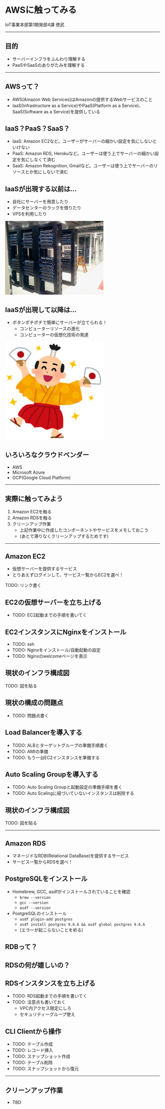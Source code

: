 # AWSに触ってみる

IoT事業本部第1開発部4課 徳武

---

## 目的

- サーバーインフラをふんわり理解する
- PaaSやSaaSのありがたみを理解する

---

## AWSって？

- AWS(Amazon Web Services)はAmazonの提供するWebサービスのこと
- IaaS(Infrastructure as a Service)やPaaS(Platform as a Service)、SaaS(Software as a Service)を提供している

>>>

## IaaS？PaaS？SaaS？

- IaaS: Amazon EC2など。ユーザーがサーバーの細かい設定を気にしないといけない
- PaaS: Amazon RDS, Herokuなど。ユーザーは使う上でサーバーの細かい設定を気にしなくて済む
- SaaS: Amazon Rekognition, Gmailなど。ユーザーは使う上でサーバーのリソースとか気にしないで済む

>>>

## IaaSが出現する以前は...

- 自社にサーバーを用意したり
- データセンターのラックを借りたり
- VPSを利用したり

<img src="./image/datacenter-286386_1280.jpg" alt="ラックサーバー" width="320px">

>>>

## IaaSが出現して以降は...

- ボタンポチポチで簡単にサーバーが立てられる！
    - コンピューターリソースの進化
    - コンピューターの仮想化技術の発達

<img src="./image/dance_yorokobi_mai_man.png" alt="喜びの舞" width="320px">

>>>

## いろいろなクラウドベンダー

- AWS
- Microsoft Azure
- GCP(Google Cloud Platform)

---

## 実際に触ってみよう

1. Amazon EC2を触る
2. Amazon RDSを触る
3. クリーンアップ作業
    - 上記作業中に作成したコンポーネントやサービスをメモしておこう
    - (あとで滞りなくクリーンアップするためです)

---

## Amazon EC2

- 仮想サーバーを提供するサービス
- とりあえずログインして、サービス一覧からEC2を選べ！

TODO: リンク書く

>>>

## EC2の仮想サーバーを立ち上げる

- TODO: EC2起動までの手順を書いてく

>>>

## EC2インスタンスにNginxをインストール

- TODO: ssh
- TODO: Nginxをインストール/自動起動の設定
- TODO: Nginxのwelcomeページを表示

>>>

## 現状のインフラ構成図

TODO: 図を貼る

>>>

## 現状の構成の問題点

- TODO: 問題点書く

>>>

## Load Balancerを導入する

- TODO: ALBとターゲットグループの準備手順書く
- TODO: AMIの準備
- TODO: もう一台EC2インスタンスを準備する

>>>

## Auto Scaling Groupを導入する

- TODO: Auto Scaling Groupと起動設定の準備手順を書く
- TODO: Auto Scalingに紐づいていないインスタンスは削除する

>>>

## 現状のインフラ構成図

TODO: 図を貼る

---

## Amazon RDS

- マネージドなRDB(Relational DataBase)を提供するサービス
- サービス一覧からRDSを選べ！

>>>

## PostgreSQLをインストール

- Homebrew, GCC, asdfがインストールされていることを確認
    - `brew --version`
    - `gcc --version`
    - `asdf --version`
- PostgreSQLのインストール
    - `asdf plugin-add postgres`
    - `asdf install postgres 9.6.6 && asdf global postgres 9.6.6`
    - (エラーが起こらないことを祈る)

>>>

## RDBって？

>>>

## RDSの何が嬉しいの？

>>>

## RDSインスタンスを立ち上げる

- TODO: RDS起動までの手順を書いてく
- TODO: 注意点も書いておく
    - VPC内アクセス限定にしろ
    - セキュリティーグループ使え

>>>

## CLI Clientから操作

- TODO: テーブル作成
- TODO: レコード挿入
- TODO: スナップショット作成
- TODO: テーブル削除
- TODO: スナップショットから復元

---

## クリーンアップ作業

- TBD
